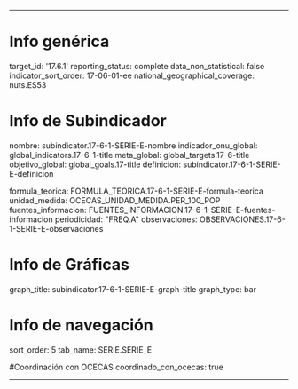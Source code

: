 ---

# Info genérica
target_id: '17.6.1'
reporting_status: complete
data_non_statistical: false
indicator_sort_order: 17-06-01-ee
national_geographical_coverage: nuts.ES53

# Info de Subindicador
nombre: subindicator.17-6-1-SERIE-E-nombre
indicador_onu_global: global_indicators.17-6-1-title
meta_global: global_targets.17-6-title
objetivo_global: global_goals.17-title
definicion: subindicator.17-6-1-SERIE-E-definicion

formula_teorica: FORMULA_TEORICA.17-6-1-SERIE-E-formula-teorica
unidad_medida: OCECAS_UNIDAD_MEDIDA.PER_100_POP
fuentes_informacion: FUENTES_INFORMACION.17-6-1-SERIE-E-fuentes-informacion
periodicidad: "FREQ.A"
observaciones: OBSERVACIONES.17-6-1-SERIE-E-observaciones


# Info de Gráficas
graph_title: subindicator.17-6-1-SERIE-E-graph-title
graph_type: bar

# Info de navegación
sort_order: 5
tab_name: SERIE.SERIE_E

#Coordinación con OCECAS
coordinado_con_ocecas: true

---
